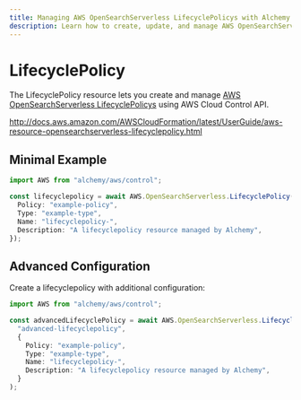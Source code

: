 ```yaml
---
title: Managing AWS OpenSearchServerless LifecyclePolicys with Alchemy
description: Learn how to create, update, and manage AWS OpenSearchServerless LifecyclePolicys using Alchemy Cloud Control.
---
```


# LifecyclePolicy

The LifecyclePolicy resource lets you create and manage [AWS OpenSearchServerless LifecyclePolicys](https://docs.aws.amazon.com/opensearchserverless/latest/userguide/) using AWS Cloud Control API.

http://docs.aws.amazon.com/AWSCloudFormation/latest/UserGuide/aws-resource-opensearchserverless-lifecyclepolicy.html

## Minimal Example

```ts
import AWS from "alchemy/aws/control";

const lifecyclepolicy = await AWS.OpenSearchServerless.LifecyclePolicy("lifecyclepolicy-example", {
  Policy: "example-policy",
  Type: "example-type",
  Name: "lifecyclepolicy-",
  Description: "A lifecyclepolicy resource managed by Alchemy",
});
```

## Advanced Configuration

Create a lifecyclepolicy with additional configuration:

```ts
import AWS from "alchemy/aws/control";

const advancedLifecyclePolicy = await AWS.OpenSearchServerless.LifecyclePolicy(
  "advanced-lifecyclepolicy",
  {
    Policy: "example-policy",
    Type: "example-type",
    Name: "lifecyclepolicy-",
    Description: "A lifecyclepolicy resource managed by Alchemy",
  }
);
```

